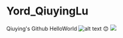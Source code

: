# Yord_QiuyingLu
Qiuying's Github
HelloWorld
![alt text](https://github.com/asecretplayer/Yord_QiuyingLu/blob/main/DSC07169.JPG?raw=true)
:blush:
![](https://komarev.com/ghpvc/?username=asecretplayer)
